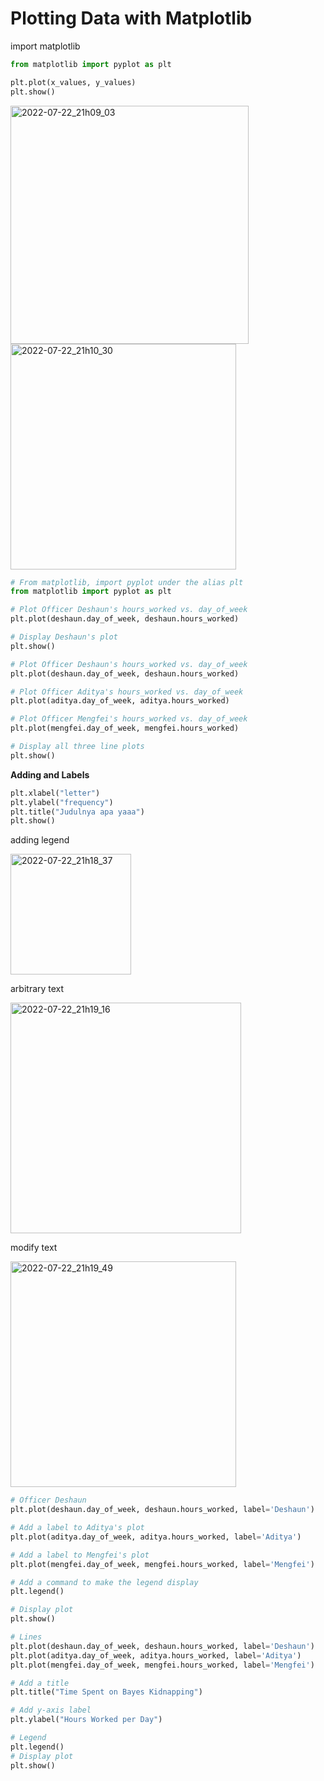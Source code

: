 # Plotting Data with Matplotlib

import matplotlib 

```python
from matplotlib import pyplot as plt
```

```python 
plt.plot(x_values, y_values)
plt.show()
```
<img width="381" alt="2022-07-22_21h09_03" src="https://user-images.githubusercontent.com/87213160/180456931-3e07d6ad-aa82-4683-be32-d698e83afc64.png">

<img width="361" alt="2022-07-22_21h10_30" src="https://user-images.githubusercontent.com/87213160/180457201-7fce66f9-79f8-42a7-8b9c-f3aa5c4c0943.png">

```python 
# From matplotlib, import pyplot under the alias plt
from matplotlib import pyplot as plt

# Plot Officer Deshaun's hours_worked vs. day_of_week
plt.plot(deshaun.day_of_week, deshaun.hours_worked)

# Display Deshaun's plot
plt.show()
```

```python
# Plot Officer Deshaun's hours_worked vs. day_of_week
plt.plot(deshaun.day_of_week, deshaun.hours_worked)

# Plot Officer Aditya's hours_worked vs. day_of_week
plt.plot(aditya.day_of_week, aditya.hours_worked)

# Plot Officer Mengfei's hours_worked vs. day_of_week
plt.plot(mengfei.day_of_week, mengfei.hours_worked)

# Display all three line plots
plt.show()
```

**Adding and Labels**

```python 
plt.xlabel("letter")
plt.ylabel("frequency")
plt.title("Judulnya apa yaaa")
plt.show()
```

adding legend

<img width="193" alt="2022-07-22_21h18_37" src="https://user-images.githubusercontent.com/87213160/180458848-131731b0-046a-4efd-9eda-a717238f4cf0.png">

arbitrary text 

<img width="369" alt="2022-07-22_21h19_16" src="https://user-images.githubusercontent.com/87213160/180458963-503bd4ce-7cdf-4a0c-a3d9-7e949cb7ad7a.png">

modify text

<img width="361" alt="2022-07-22_21h19_49" src="https://user-images.githubusercontent.com/87213160/180459057-f30e6140-be9a-433e-b6c6-dd7ba6faeddd.png">

```python
# Officer Deshaun
plt.plot(deshaun.day_of_week, deshaun.hours_worked, label='Deshaun')

# Add a label to Aditya's plot
plt.plot(aditya.day_of_week, aditya.hours_worked, label='Aditya')

# Add a label to Mengfei's plot
plt.plot(mengfei.day_of_week, mengfei.hours_worked, label='Mengfei')

# Add a command to make the legend display
plt.legend()

# Display plot
plt.show()
```
```python
# Lines
plt.plot(deshaun.day_of_week, deshaun.hours_worked, label='Deshaun')
plt.plot(aditya.day_of_week, aditya.hours_worked, label='Aditya')
plt.plot(mengfei.day_of_week, mengfei.hours_worked, label='Mengfei')

# Add a title
plt.title("Time Spent on Bayes Kidnapping")

# Add y-axis label
plt.ylabel("Hours Worked per Day")

# Legend
plt.legend()
# Display plot
plt.show()
```




